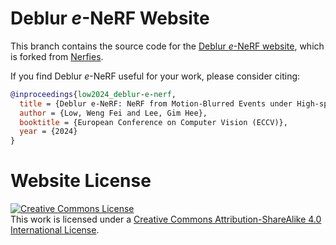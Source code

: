 # Deblur *e*-NeRF Website

This branch contains the source code for the [Deblur *e*-NeRF website](https://wengflow.github.io/deblur-e-nerf), which is forked from [Nerfies](https://github.com/nerfies/nerfies.github.io).

If you find Deblur *e*-NeRF useful for your work, please consider citing:
```bibtex
@inproceedings{low2024_deblur-e-nerf,
  title = {Deblur e-NeRF: NeRF from Motion-Blurred Events under High-speed or Low-light Conditions},
  author = {Low, Weng Fei and Lee, Gim Hee},
  booktitle = {European Conference on Computer Vision (ECCV)},
  year = {2024}
}
```

# Website License
<a rel="license" href="http://creativecommons.org/licenses/by-sa/4.0/"><img alt="Creative Commons License" style="border-width:0" src="https://i.creativecommons.org/l/by-sa/4.0/88x31.png" /></a><br />This work is licensed under a <a rel="license" href="http://creativecommons.org/licenses/by-sa/4.0/">Creative Commons Attribution-ShareAlike 4.0 International License</a>.
